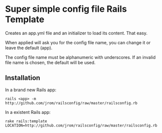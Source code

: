 # Super simple config file Rails Template

Creates an app.yml file and an initializer to load its content. That easy.

When applied will ask you for the config file name, you can change it or leave the default (app).

The config file name must be alphanumeric with underscores. If an invalid file name is chosen, the default will be used.

## Installation

In a brand new Rails app:

    rails <app> -m http://github.com/jrom/railsconfig/raw/master/railsconfig.rb

In a existent Rails app:

    rake rails:template LOCATION=http://github.com/jrom/railsconfig/raw/master/railsconfig.rb
